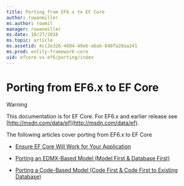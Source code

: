 ```yaml
---
title: Porting from EF6.x to EF Core
author: rowanmiller
ms.author: rowmil
manager: rowanmiller
ms.date: 10/27/2016
ms.topic: article
ms.assetid: 4cc2e326-4604-49e6-a6ab-848fa28aa241
ms.prod: entity-framework-core
uid: efcore-vs-ef6/porting/index
---
```

# Porting from EF6.x to EF Core

> [!WARNING]
> This documentation is for EF Core. For EF6.x and earlier release see [http://msdn.com/data/ef](http://msdn.com/data/ef).

The following articles cover porting from EF6.x to EF Core

* [Ensure EF Core Will Work for Your Application](ensure-requirements.md)

* [Porting an EDMX-Based Model (Model First & Database First)](port-edmx.md)

* [Porting a Code-Based Model (Code First & Code First to Existing Database)](port-code.md)
